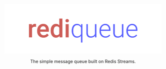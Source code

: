 <div align="center">
    <img src="./assets/rediQueue.png" alt="RediQueue" />  
    <p>
        The simple message queue built on Redis Streams.
    </p>    
</div>